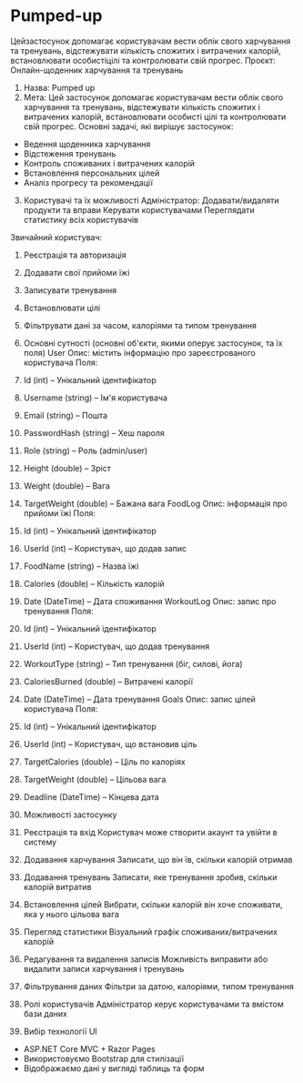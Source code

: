 # Pumped-up
Цейзастосунок допомагає користувачам вести облік свого харчування та тренувань, відстежувати кількість спожитих і витрачених калорій, встановлювати особистіцілі та контролювати свій прогрес.
Проєкт: Онлайн-щоденник харчування та тренувань
1. Назва: Pumped up
2. Мета:
Цей застосунок допомагає користувачам вести облік свого харчування та тренувань, відстежувати кількість спожитих і витрачених калорій, встановлювати особисті цілі та контролювати свій прогрес.
Основні задачі, які вирішує застосунок:
- Ведення щоденника харчування
- Відстеження тренувань
- Контроль споживаних і витрачених калорій
- Встановлення персональних цілей
- Аналіз прогресу та рекомендації

3.  Користувачі та їх можливості
Адміністратор:
Додавати/видаляти продукти та вправи 
Керувати користувачами 
Переглядати статистику всіх користувачів

Звичайний користувач:
 1. Реєстрація та авторизація 
 2. Додавати свої прийоми їжі 
 3. Записувати тренування 
 4. Встановлювати цілі 
 5. Фільтрувати дані за часом, калоріями та типом тренування


4.  Основні сутності (основні об'єкти, якими оперує застосунок, та їх поля)
 User
 Опис: містить інформацію про зареєстрованого користувача
 Поля:
 1. Id (int) – Унікальний ідентифікатор
 2. Username (string) – Ім'я користувача
 3. Email (string) – Пошта
 4. PasswordHash (string) – Хеш пароля
 5. Role (string) – Роль (admin/user)
 6. Height (double) – Зріст
 7. Weight (double) – Вага
 8. TargetWeight (double) – Бажана вага
 FoodLog
 Опис: інформація про прийоми їжі
 Поля:
 1. Id (int) – Унікальний ідентифікатор
 2. UserId (int) – Користувач, що додав запис
 3. FoodName (string) – Назва їжі
 4. Calories (double) – Кількість калорій
 5. Date (DateTime) – Дата споживання
 WorkoutLog
 Опис: запис про тренування
 Поля:
 1. Id (int) – Унікальний ідентифікатор
 2. UserId (int) – Користувач, що додав тренування
 3. WorkoutType (string) – Тип тренування (біг, силові, йога)
 4. CaloriesBurned (double) – Витрачені калорії
 5. Date (DateTime) – Дата тренування
 Goals
 Опис: запис цілей користувача
 Поля:
 1. Id (int) – Унікальний ідентифікатор
 2. UserId (int) – Користувач, що встановив ціль
 3. TargetCalories (double) – Ціль по калоріях
 4. TargetWeight (double) – Цільова вага
 5. Deadline (DateTime) – Кінцева дата

5. Можливості застосунку 

1. Реєстрація та вхід
Користувач може створити акаунт та увійти в систему
2. Додавання харчування
Записати, що він їв, скільки калорій отримав
3. Додавання тренувань
Записати, яке тренування зробив, скільки калорій витратив
4. Встановлення цілей
Вибрати, скільки калорій він хоче споживати, яка у нього цільова вага
5. Перегляд статистики
Візуальний графік споживаних/витрачених калорій
6. Редагування та видалення записів
Можливість виправити або видалити записи харчування і тренувань
7. Фільтрування даних
Фільтри за датою, калоріями, типом тренування
8. Ролі користувачів
Адміністратор керує користувачами та вмістом бази даних


6. Вибір технології UI 
- ASP.NET Core MVC + Razor Pages
- Використовуємо Bootstrap для стилізації
- Відображаємо дані у вигляді таблиць та форм
